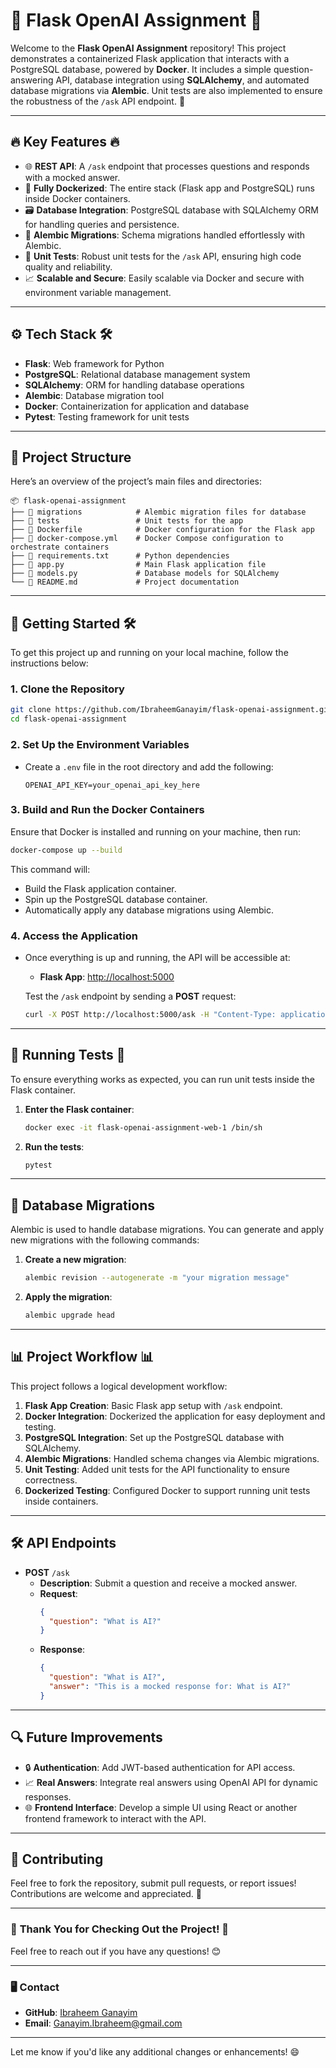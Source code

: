 # 🎯 **Flask OpenAI Assignment** 🚀

Welcome to the **Flask OpenAI Assignment** repository! This project demonstrates a containerized Flask application that interacts with a PostgreSQL database, powered by **Docker**. It includes a simple question-answering API, database integration using **SQLAlchemy**, and automated database migrations via **Alembic**. Unit tests are also implemented to ensure the robustness of the `/ask` API endpoint. 💪

---

## 🔥 **Key Features** 🔥
- 🌐 **REST API**: A `/ask` endpoint that processes questions and responds with a mocked answer.
- 🐳 **Fully Dockerized**: The entire stack (Flask app and PostgreSQL) runs inside Docker containers.
- 🗃️ **Database Integration**: PostgreSQL database with SQLAlchemy ORM for handling queries and persistence.
- 🚀 **Alembic Migrations**: Schema migrations handled effortlessly with Alembic.
- 🧪 **Unit Tests**: Robust unit tests for the `/ask` API, ensuring high code quality and reliability.
- 📈 **Scalable and Secure**: Easily scalable via Docker and secure with environment variable management.

---

## ⚙️ **Tech Stack** 🛠️
- **Flask**: Web framework for Python
- **PostgreSQL**: Relational database management system
- **SQLAlchemy**: ORM for handling database operations
- **Alembic**: Database migration tool
- **Docker**: Containerization for application and database
- **Pytest**: Testing framework for unit tests

---

## 📂 **Project Structure**
Here’s an overview of the project’s main files and directories:

```plaintext
📦 flask-openai-assignment
├── 📂 migrations            # Alembic migration files for database
├── 📂 tests                 # Unit tests for the app
├── 📄 Dockerfile            # Docker configuration for the Flask app
├── 📄 docker-compose.yml    # Docker Compose configuration to orchestrate containers
├── 📄 requirements.txt      # Python dependencies
├── 📄 app.py                # Main Flask application file
├── 📄 models.py             # Database models for SQLAlchemy
└── 📄 README.md             # Project documentation
```

---

## 🚀 **Getting Started** 🛠️

To get this project up and running on your local machine, follow the instructions below:

### **1. Clone the Repository**
```bash
git clone https://github.com/IbraheemGanayim/flask-openai-assignment.git
cd flask-openai-assignment
```

### **2. Set Up the Environment Variables**
- Create a `.env` file in the root directory and add the following:
  ```plaintext
  OPENAI_API_KEY=your_openai_api_key_here
  ```

### **3. Build and Run the Docker Containers**
Ensure that Docker is installed and running on your machine, then run:
```bash
docker-compose up --build
```
This command will:
- Build the Flask application container.
- Spin up the PostgreSQL database container.
- Automatically apply any database migrations using Alembic.

### **4. Access the Application**
- Once everything is up and running, the API will be accessible at:
  - **Flask App**: [http://localhost:5000](http://localhost:5000)
  
  Test the `/ask` endpoint by sending a **POST** request:
  ```bash
  curl -X POST http://localhost:5000/ask -H "Content-Type: application/json" -d '{"question": "What is AI?"}'
  ```

---

## 🧪 **Running Tests** 🧪

To ensure everything works as expected, you can run unit tests inside the Flask container.

1. **Enter the Flask container**:
   ```bash
   docker exec -it flask-openai-assignment-web-1 /bin/sh
   ```

2. **Run the tests**:
   ```bash
   pytest
   ```

---

## 🔄 **Database Migrations**

Alembic is used to handle database migrations. You can generate and apply new migrations with the following commands:

1. **Create a new migration**:
   ```bash
   alembic revision --autogenerate -m "your migration message"
   ```

2. **Apply the migration**:
   ```bash
   alembic upgrade head
   ```

---

## 📊 **Project Workflow** 📊

This project follows a logical development workflow:
1. **Flask App Creation**: Basic Flask app setup with `/ask` endpoint.
2. **Docker Integration**: Dockerized the application for easy deployment and testing.
3. **PostgreSQL Integration**: Set up the PostgreSQL database with SQLAlchemy.
4. **Alembic Migrations**: Handled schema changes via Alembic migrations.
5. **Unit Testing**: Added unit tests for the API functionality to ensure correctness.
6. **Dockerized Testing**: Configured Docker to support running unit tests inside containers.

---

## 🛠️ **API Endpoints**

- **POST** `/ask`
  - **Description**: Submit a question and receive a mocked answer.
  - **Request**:
    ```json
    {
      "question": "What is AI?"
    }
    ```
  - **Response**:
    ```json
    {
      "question": "What is AI?",
      "answer": "This is a mocked response for: What is AI?"
    }
    ```

---

## 🔍 **Future Improvements**
- 🔒 **Authentication**: Add JWT-based authentication for API access.
- 📈 **Real Answers**: Integrate real answers using OpenAI API for dynamic responses.
- 🌐 **Frontend Interface**: Develop a simple UI using React or another frontend framework to interact with the API.

---

## 🙌 **Contributing**
Feel free to fork the repository, submit pull requests, or report issues! Contributions are welcome and appreciated. 🌟

---

### 🎉 **Thank You for Checking Out the Project!** 🎉
Feel free to reach out if you have any questions! 😊

---

### 🖥️ **Contact**
- **GitHub**: [Ibraheem Ganayim](https://github.com/IbraheemGanayim)
- **Email**: Ganayim.Ibraheem@gmail.com

---

Let me know if you'd like any additional changes or enhancements! 😄